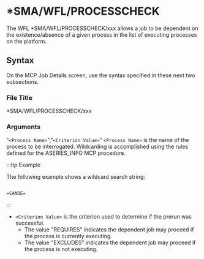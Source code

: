 # *SMA/WFL/PROCESSCHECK

The WFL \*SMA/WFL/PROCESSCHECK/xxx allows a job to be dependent on the existence/absence of a given process in the list of executing processes on the platform.

## Syntax

On the MCP Job Details screen, use the syntax specified in these next two subsections.

### File Title

\*SMA/WFL/PROCESSCHECK/xxx

### Arguments

"```<Process Name>```","```<Criterion Value>```"
```<Process Name>``` is the name of the process to be interrogated.
Wildcarding is accomplished using the rules defined for the ASERIES_INFO MCP procedure.

:::tip Example 

The following example shows a wildcard search string:

```

=CANDE=

```

:::

* ```<Criterion Value>``` is the criterion used to determine if the prerun was successful.
    * The value "REQUIRES" indicates the dependent job may proceed if the process is currently executing.
    * The value "EXCLUDES" indicates the dependent job may proceed if the process is not executing.